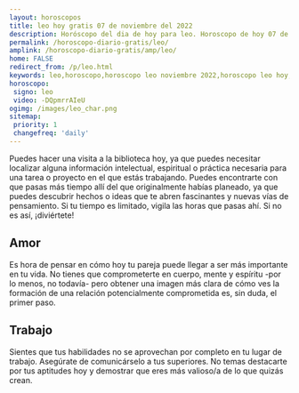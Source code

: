 ```yaml
---
layout: horoscopos
title: leo hoy gratis 07 de noviembre del 2022 
description: Horóscopo del dia de hoy para leo. Horoscopo de hoy 07 de noviembre del 2022. Las predicciones de amor, trabajo, vida personal gratis.
permalink: /horoscopo-diario-gratis/leo/
amplink: /horoscopo-diario-gratis/amp/leo/
home: FALSE
redirect_from: /p/leo.html
keywords: leo,horoscopo,horoscopo leo noviembre 2022,horoscopo leo hoy,tarot leo noviembre 2022,horoscopo leo,tarot leo hoy,horoscopo de hoy,horoscopo diario,tarot del amor,horoscopo de hoy leo,horoscopo diario del tarot, Horoscopo de hoy leo 07 de noviembre del 2022,horóscopo del día,signos zodiacales 2022, el horoscopo de hoy
horoscopo:
 signo: leo
 video: -DQpmrrAIeU
ogimg: /images/leo_char.png
sitemap:
 priority: 1
 changefreq: 'daily'
---
```



Puedes hacer una visita a la biblioteca hoy, ya que puedes necesitar localizar alguna información intelectual, espiritual o práctica necesaria para una tarea o proyecto en el que estás trabajando. Puedes encontrarte con que pasas más tiempo allí del que originalmente habías planeado, ya que puedes descubrir hechos o ideas que te abren fascinantes y nuevas vías de pensamiento. Si tu tiempo es limitado, vigila las horas que pasas ahí. Si no es así, ¡diviértete!

## Amor

Es hora de pensar en cómo hoy tu pareja puede llegar a ser más importante en tu vida. No tienes que comprometerte en cuerpo, mente y espíritu -por lo menos, no todavía- pero obtener una imagen más clara de cómo ves la formación de una relación potencialmente comprometida es, sin duda, el primer paso.

## Trabajo

Sientes que tus habilidades no se aprovechan por completo en tu lugar de trabajo. Asegúrate de comunicárselo a tus superiores. No temas destacarte por tus aptitudes hoy y demostrar que eres más valioso/a de lo que quizás crean.